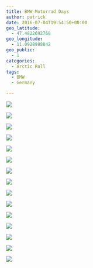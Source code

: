 ```yaml
---
title: BMW Motorrad Days
author: patrick
date: 2016-07-04T19:54:50+00:00
geo_latitude:
  - 47.4822692768
geo_longitude:
  - 11.0928988842
geo_public:
  - 1
categories:
  - Arctic Roll
tags:
  - BMW
  - Germany

---
```


![](/img/2016/07/img_3126.jpg)

![](/img/2016/07/img_3127.jpg)

![](/img/2016/07/img_3128.jpg)

![](/img/2016/07/img_3129.jpg)

![](/img/2016/07/img_3130.jpg)

![](/img/2016/07/img_3132.jpg)

![](/img/2016/07/img_3133.jpg)

![](/img/2016/07/img_3134.jpg)

![](/img/2016/07/img_3135.jpg)

![](/img/2016/07/img_3136.jpg)

![](/img/2016/07/img_3137.jpg)

![](/img/2016/07/img_3138.jpg)

![](/img/2016/07/img_3139.jpg)

![](/img/2016/07/IMG_3048.jpg)

![](/img/2016/07/IMG_3066.jpg)
